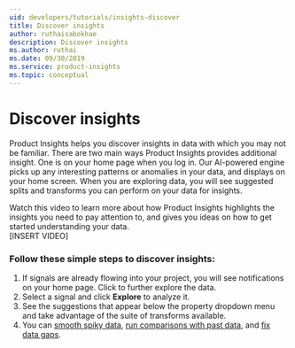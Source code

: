 ```yaml
---
uid: developers/tutorials/insights-discover
title: Discover insights
author: ruthaisabokhae
description: Discover insights
ms.author: ruthai
ms.date: 09/30/2019
ms.service: product-insights
ms.topic: conceptual
---
```

# Discover insights

Product Insights helps you discover insights in data with which you may not be familiar. There are two main ways Product Insights provides additional insight. One is on your home page when you log in. Our AI-powered engine picks up any interesting patterns or anomalies in your data, and displays on your home screen. When you are exploring data, you will see suggested splits and transforms you can perform on your data for insights.  

Watch this video to learn more about how Product Insights highlights the insights you need to pay attention to, and gives you ideas on how to get started understanding your data.   
 [INSERT VIDEO]
 
 
### Follow these simple steps to discover insights:
1. If signals are already flowing into your project, you will see notifications on your home page. Click to further explore the data.   
2. Select a signal and click **Explore** to analyze it.    
3. See the suggestions that appear below the property dropdown menu and take advantage of the suite of transforms available.  
4. You can [smooth spiky data](insights-smooth-data.md), [run comparisons with past data](insights-run-comparisons.md), and [fix data gaps](insights-fix-data-gaps.md). 